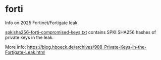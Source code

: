 # forti
Info on 2025 Fortinet/Fortigate leak

[spkisha256-forti-compromised-keys.txt](spkisha256-forti-compromised-keys.txt) contains
SPKI SHA256 hashes of private keys in the leak.

More info: https://blog.hboeck.de/archives/908-Private-Keys-in-the-Fortigate-Leak.html
